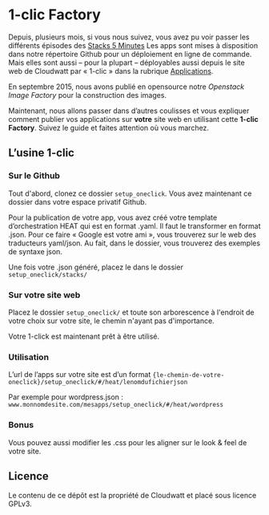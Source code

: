 # 1-clic Factory

Depuis, plusieurs mois, si vous nous suivez, vous avez pu voir passer les différents épisodes des [Stacks 5 Minutes](http://dev.cloudwatt.com/fr/blog/index.html)
Les apps sont mises à disposition dans notre répertoire Github pour un déploiement en ligne de commande. Mais elles sont aussi – pour la plupart – déployables aussi depuis le site web de Cloudwatt par « 1-clic » dans la rubrique [Applications](https://www.cloudwatt.com/fr/applications/).

En septembre 2015, nous avons publié en opensource notre *Openstack Image Factory* pour la construction des images.

Maintenant, nous allons passer dans d’autres coulisses et vous expliquer comment publier vos applications sur **votre** site web en utilisant cette **1-clic Factory**. Suivez le guide et faites attention où vous marchez.

## L’usine 1-clic

### Sur le Github
Tout d'abord, clonez ce dossier `setup_oneclick`. Vous avez maintenant ce dossier dans votre espace privatif Github.

Pour la publication de votre app, vous avez créé votre template d’orchestration HEAT qui est en format .yaml. Il faut le transformer en format .json. Pour ce faire « Google est votre ami », vous trouverez sur le web des traducteurs yaml/json.
Au fait, dans le dossier, vous trouverez des exemples de syntaxe json.

Une fois votre .json généré, placez le dans le dossier `setup_oneclick/stacks/`

### Sur votre site web
Placez le dossier `setup_oneclick/` et toute son arborescence à l'endroit de votre choix sur votre site, le chemin n'ayant pas d'importance.

Votre 1-click est maintenant prêt à être utilisé.

### Utilisation 

L’url de l’apps sur votre site est d’un format `{le-chemin-de-votre-oneclick}/setup_oneclick/#/heat/lenomdufichierjson`

Par exemple pour wordpress.json : `www.monnomdesite.com/mesapps/setup_oneclick/#/heat/wordpress`

### Bonus
Vous pouvez aussi modifier les .css pour les aligner sur le look & feel de votre site.

## Licence
Le contenu de ce dépôt est la propriété de Cloudwatt et placé sous licence GPLv3.
